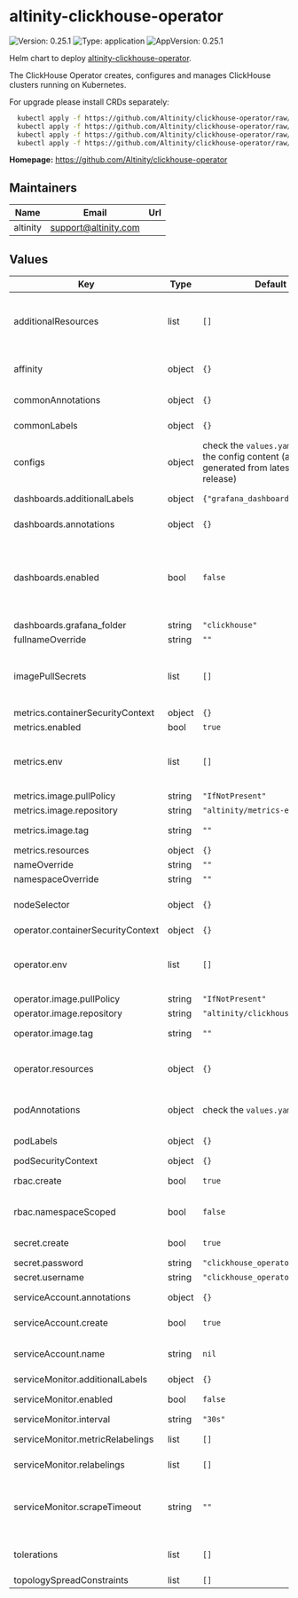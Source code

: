 # altinity-clickhouse-operator

![Version: 0.25.1](https://img.shields.io/badge/Version-0.25.1-informational?style=flat-square) ![Type: application](https://img.shields.io/badge/Type-application-informational?style=flat-square) ![AppVersion: 0.25.1](https://img.shields.io/badge/AppVersion-0.25.1-informational?style=flat-square)

Helm chart to deploy [altinity-clickhouse-operator](https://github.com/Altinity/clickhouse-operator).

The ClickHouse Operator creates, configures and manages ClickHouse clusters running on Kubernetes.

For upgrade please install CRDs separately:
```bash
  kubectl apply -f https://github.com/Altinity/clickhouse-operator/raw/master/deploy/helm/clickhouse-operator/crds/CustomResourceDefinition-clickhouseinstallations.clickhouse.altinity.com.yaml
  kubectl apply -f https://github.com/Altinity/clickhouse-operator/raw/master/deploy/helm/clickhouse-operator/crds/CustomResourceDefinition-clickhouseinstallationtemplates.clickhouse.altinity.com.yaml
  kubectl apply -f https://github.com/Altinity/clickhouse-operator/raw/master/deploy/helm/clickhouse-operator/crds/CustomResourceDefinition-clickhouseoperatorconfigurations.clickhouse.altinity.com.yaml
  kubectl apply -f https://github.com/Altinity/clickhouse-operator/raw/master/deploy/helm/clickhouse-operator/crds/CustomResourceDefinition-clickhousekeeperinstallations.clickhouse-keeper.altinity.com.yaml
```

**Homepage:** <https://github.com/Altinity/clickhouse-operator>

## Maintainers

| Name | Email | Url |
| ---- | ------ | --- |
| altinity | <support@altinity.com> |  |

## Values

| Key | Type | Default | Description |
|-----|------|---------|-------------|
| additionalResources | list | `[]` | list of additional resources to create (processed via `tpl` function), useful for create ClickHouse clusters together with clickhouse-operator. check `kubectl explain chi` for details |
| affinity | object | `{}` | affinity for scheduler pod assignment, check `kubectl explain pod.spec.affinity` for details |
| commonAnnotations | object | `{}` | set of annotations that will be applied to all the resources for the operator |
| commonLabels | object | `{}` | set of labels that will be applied to all the resources for the operator |
| configs | object | check the `values.yaml` file for the config content (auto-generated from latest operator release) | clickhouse operator configs |
| dashboards.additionalLabels | object | `{"grafana_dashboard":""}` | labels to add to a secret with dashboards |
| dashboards.annotations | object | `{}` | annotations to add to a secret with dashboards |
| dashboards.enabled | bool | `false` | provision grafana dashboards as configMaps (can be synced by grafana dashboards sidecar https://github.com/grafana/helm-charts/blob/grafana-8.3.4/charts/grafana/values.yaml#L778 ) |
| dashboards.grafana_folder | string | `"clickhouse"` |  |
| fullnameOverride | string | `""` | full name of the chart. |
| imagePullSecrets | list | `[]` | image pull secret for private images in clickhouse-operator pod possible value format `[{"name":"your-secret-name"}]`, check `kubectl explain pod.spec.imagePullSecrets` for details |
| metrics.containerSecurityContext | object | `{}` |  |
| metrics.enabled | bool | `true` |  |
| metrics.env | list | `[]` | additional environment variables for the deployment of metrics-exporter containers possible format value `[{"name": "SAMPLE", "value": "text"}]` |
| metrics.image.pullPolicy | string | `"IfNotPresent"` | image pull policy |
| metrics.image.repository | string | `"altinity/metrics-exporter"` | image repository |
| metrics.image.tag | string | `""` | image tag (chart's appVersion value will be used if not set) |
| metrics.resources | object | `{}` | custom resource configuration |
| nameOverride | string | `""` | override name of the chart |
| namespaceOverride | string | `""` |  |
| nodeSelector | object | `{}` | node for scheduler pod assignment, check `kubectl explain pod.spec.nodeSelector` for details |
| operator.containerSecurityContext | object | `{}` |  |
| operator.env | list | `[]` | additional environment variables for the clickhouse-operator container in deployment possible format value `[{"name": "SAMPLE", "value": "text"}]` |
| operator.image.pullPolicy | string | `"IfNotPresent"` | image pull policy |
| operator.image.repository | string | `"altinity/clickhouse-operator"` | image repository |
| operator.image.tag | string | `""` | image tag (chart's appVersion value will be used if not set) |
| operator.resources | object | `{}` | custom resource configuration, check `kubectl explain pod.spec.containers.resources` for details |
| podAnnotations | object | check the `values.yaml` file | annotations to add to the clickhouse-operator pod, check `kubectl explain pod.spec.annotations` for details |
| podLabels | object | `{}` | labels to add to the clickhouse-operator pod |
| podSecurityContext | object | `{}` |  |
| rbac.create | bool | `true` | specifies whether rbac resources should be created |
| rbac.namespaceScoped | bool | `false` | specifies whether to create roles and rolebindings at the cluster level or namespace level |
| secret.create | bool | `true` | create a secret with operator credentials |
| secret.password | string | `"clickhouse_operator_password"` | operator credentials password |
| secret.username | string | `"clickhouse_operator"` | operator credentials username |
| serviceAccount.annotations | object | `{}` | annotations to add to the service account |
| serviceAccount.create | bool | `true` | specifies whether a service account should be created |
| serviceAccount.name | string | `nil` | the name of the service account to use; if not set and create is true, a name is generated using the fullname template |
| serviceMonitor.additionalLabels | object | `{}` | additional labels for service monitor |
| serviceMonitor.enabled | bool | `false` | ServiceMonitor Custom resource is created for a [prometheus-operator](https://github.com/prometheus-operator/prometheus-operator) |
| serviceMonitor.interval | string | `"30s"` |  |
| serviceMonitor.metricRelabelings | list | `[]` | Prometheus [MetricRelabelConfigs] to apply to samples before ingestio |
| serviceMonitor.relabelings | list | `[]` | Prometheus [RelabelConfigs] to apply to samples before scraping |
| serviceMonitor.scrapeTimeout | string | `""` | Prometheus ServiceMonitor scrapeTimeout. If empty, Prometheus uses the global scrape timeout unless it is less than the target's scrape interval value in which the latter is used. |
| tolerations | list | `[]` | tolerations for scheduler pod assignment, check `kubectl explain pod.spec.tolerations` for details |
| topologySpreadConstraints | list | `[]` |  |

